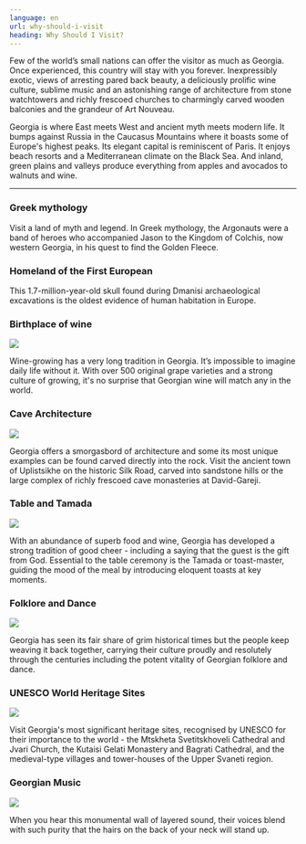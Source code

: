 ```yaml
---
language: en
url: why-should-i-visit
heading: Why Should I Visit?
---
```

<div class="row content-row"><!-- 1053 (1)-->

</div>

<div class="row content-row"><!-- 1054 (2)-->
<div class="col-xs-12 col-sm-6 col-md-6"><!-- 1430 -->

Few of the world’s small nations can offer the visitor as much as Georgia. Once experienced,
this country will stay with you forever. Inexpressibly exotic, views of arresting
pared back beauty, a deliciously prolific wine culture, sublime music and an astonishing
range of architecture from stone watchtowers and richly frescoed churches to charmingly
carved wooden balconies and the grandeur of Art Nouveau.

</div>

<div class="col-xs-12 col-sm-6 col-md-6"><!-- 1431 -->

Georgia is where East meets West and ancient myth meets modern life. It bumps against
Russia in the Caucasus Mountains where it boasts some of Europe's highest peaks.
Its elegant capital is reminiscent of Paris. It enjoys beach resorts and a Mediterranean
climate on the Black Sea. And inland, green plains and valleys produce everything
from apples and avocados to walnuts and wine.

</div>

</div>

<div class="row content-row"><!-- 1055 (3)-->
<div class="col-xs-12"><!-- 1432 -->

* * *

</div>

</div>

<div class="row content-row"><!-- 1056 (4)-->
<div class="col-xs-12 col-sm-6 col-md-6"><!-- 1433 -->

### Greek mythology


Visit a land of myth and legend. In Greek mythology, the Argonauts were a band of
heroes who accompanied Jason to the Kingdom of Colchis, now western Georgia, in
his quest to find the Golden Fleece.

</div>

<div class="col-xs-12 col-sm-6 col-md-6"><!-- 1434 -->

### Homeland of the First European


This 1.7\-million\-year\-old skull found during Dmanisi archaeological excavations
is the oldest evidence of human habitation in Europe.

</div>

</div>

<div class="row content-row"><!-- 1057 (5)-->
<div class="col-xs-12 col-sm-6 col-md-6"><!-- 1435 -->

### Birthplace of wine


![](/library/content/img30.jpg)

Wine\-growing has a very long tradition in Georgia. It’s impossible to imagine daily
life without it. With over 500 original grape varieties and a strong culture of
growing, it's no surprise that Georgian wine will match any in the world.

</div>

<div class="col-xs-12 col-sm-6 col-md-6"><!-- 1436 -->

### Cave Architecture


![](/library/content/img29.jpg)

Georgia offers a smorgasbord of architecture and some its most unique examples can
be found carved directly into the rock. Visit the ancient town of Uplistsikhe on
the historic Silk Road, carved into sandstone hills or the large complex of richly
frescoed cave monasteries at David\-Gareji.

</div>

</div>

<div class="row content-row"><!-- 1058 (6)-->
<div class="col-xs-12 col-sm-6 col-md-6"><!-- 1437 -->

### Table and Tamada


![](/library/content/img31.jpg)

With an abundance of superb food and wine, Georgia has developed a strong tradition
of good cheer \- including a saying that the guest is the gift from God. Essential
to the table ceremony is the Tamada or toast\-master, guiding the mood of the meal
by introducing eloquent toasts at key moments.

</div>

<div class="col-xs-12 col-sm-6 col-md-6"><!-- 1438 -->

### Folklore and Dance


![](/library/content/img33.jpg)

Georgia has seen its fair share of grim historical times but the people keep weaving
it back together, carrying their culture proudly and resolutely through the centuries
including the potent vitality of Georgian folklore and dance.

</div>

</div>

<div class="row content-row"><!-- 1059 (7)-->
<div class="col-xs-12 col-sm-6 col-md-6"><!-- 1439 -->

### UNESCO World Heritage Sites


![](/library/content/img34.jpg)

Visit Georgia's most significant heritage sites, recognised by UNESCO for their importance
to the world \- the Mtskheta Svetitskhoveli Cathedral and Jvari Church, the Kutaisi
Gelati Monastery and Bagrati Cathedral, and the medieval\-type villages and tower\-houses
of the Upper Svaneti region.

</div>

<div class="col-xs-12 col-sm-6 col-md-6"><!-- 1440 -->

### Georgian Music


![](/library/content/img32.jpg)

When you hear this monumental wall of layered sound, their voices blend with such
purity that the hairs on the back of your neck will stand up.

</div>

</div>
